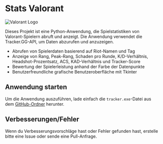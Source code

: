 # Stats Valorant

![Valorant Logo](https://seeklogo.com/images/V/valorant-logo-FAB2CA0E55-seeklogo.com.png)

Dieses Projekt ist eine Python-Anwendung, die Spielstatistiken von Valorant-Spielern abruft und anzeigt. Die Anwendung verwendet die Tracker.GG-API, um Daten abzurufen und anzuzeigen.

- Abrufen von Spielerdaten basierend auf Riot-Namen und Tag
- Anzeige von Rang, Peak-Rang, Schaden pro Runde, K/D-Verhältnis, Headshot-Prozentsatz, ACS, KAD-Verhältnis und Tracker-Score
- Bewertung der Spielerleistung anhand der Farbe der Datenpunkte
- Benutzerfreundliche grafische Benutzeroberfläche mit Tkinter

## Anwendung starten
Um die Anwendung auszuführen, lade einfach die `tracker.exe`-Datei aus dem [GitHub-Ordner](https://github.com/JonasZinne/Stats-Valorant/blob/main/tracker.exe) herunter.

## Verbesserungen/Fehler

Wenn du Verbesserungsvorschläge hast oder Fehler gefunden hast, erstelle bitte eine Issue oder sende eine Pull-Anfrage.

